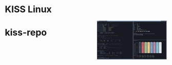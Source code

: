 # KISS Linux


<a href="https://github.com/ChefIronBelly/kiss/blob/master/chef/moneyshot.jpg"><img src="https://github.com/ChefIronBelly/kiss/blob/master/chef/moneyshot.jpg" width="43%" align="right"></a>
# kiss-repo
